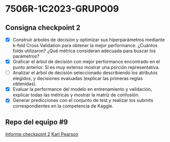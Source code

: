 # 7506R-1C2023-GRUPO09

## Consigna checkpoint 2
- [X] Construir árboles de decisión y optimizar sus hiperparámetros mediante k-fold Cross Validation para obtener la mejor performance. ¿Cuántos folds utilizaron? ¿Qué métrica consideran adecuada para buscar los parámetros?
- [X] Graficar el árbol de decisión con mejor performance encontrado en el punto anterior. Si es muy extenso mostrar una porción representativa.
- [ ] Analizar el árbol de decisión seleccionado describiendo los atributos elegidos, y decisiones evaluadas (explicar las primeras reglas obtenidas).
- [X] Evaluar la performance del modelo en entrenamiento y validación, explicar todas las métricas y mostrar la matriz de confusión.
- [X] Generar predicciones con el conjunto de test y realizar los submits correspondientes en la competencia de Kaggle.

## Repo del equipo #9

[Informe checkpoint 2](7506_TP1_GRUPO09_CHP2_REPORTE.pdf)
[Karl Pearson](informe/images/Karl_Pearson.jpg)
